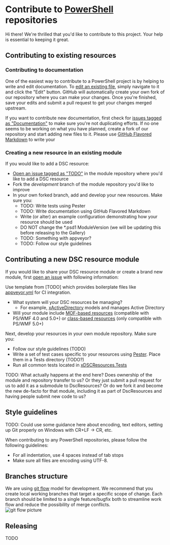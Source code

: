 # Contribute to [PowerShell](https://github.com/powershell) repositories

Hi there! We're thrilled that you'd like to contribute to this project. Your help is essential to keeping it great. 


## Contributing to existing resources

### Contributing to documentation
One of the easiest way to contribute to a PowerShell project is by helping to write and edit documentation. To [edit an existing file](https://help.github.com/articles/editing-files-in-another-user-s-repository/), simply navigate to it and click the "Edit" button. GitHub will automatically create your own fork of our repository where you can make your changes. Once you're finished, save your edits and submit a pull request to get your changes merged upstream. 

If you want to contribute new documentation, first check for [issues tagged as "Documentation"](https://github.com/PowerShell/DscResources/labels/documentation) to make sure you're not duplicating efforts. If no one seems to be working on what you have planned, create a fork of our repository and start adding new files to it. Please use [GitHub Flavored Markdown](https://help.github.com/articles/github-flavored-markdown/) to write your 

### Creating a new resource in an existing module

If you would like to add a DSC resource:
* [Open an issue tagged as "TODO"](TODO) in the module repository where you'd like to add a DSC resource
* Fork the *development* branch of the module repository you'd like to improve
* In your own forked branch, add and develop your new resources. Make sure you:
    - TODO: Write tests using Pester
    - TODO: Write documentation using GitHub Flavored Markdown 
    - Write (or alter) an example configuration demonstrating how your resource should be used
    - DO NOT change the *.psd1 ModuleVersion (we will be updating this before releasing to the Gallery)
    - TODO: Something with appveyor?
    - TODO: Follow our style guidelines


## Contributing a new DSC resource module

If you would like to share your DSC resource module or create a brand new module, first [open an issue](TODO) with following information:

Use template from [TODO] which provides boilerplate files like [appveyor.yml](appveyor.yml) for CI integration.

* What system will your DSC resources be managing?
    - For example, [xActiveDirectory](https://github.com/powershell/xActiveDirectory) models and manages Active Directory
* Will your module include [MOF-based resources](TODO) (compatible with PS/WMF 4.0 and 5.0+) or [class-based resources](TODO) (only compatible with PS/WMF 5.0+)

Next, develop your resources in your own module repository. Make sure you:

* Follow our style guidelines (TODO)
* Write a set of test cases specific to your resources using [Pester](TODO). Place them in a Tests directory (TODO?)
* Run all common tests located in [xDSCResources.Tests](https://github.com/PowerShell/xDSCResources.Tests)

TODO: What actually happens at the end here? Does ownership of the module and repository transfer to us? Or they just submit a pull request for us to add it as a submodule to DscResources? Or do we fork it and become the new de-facto for that module, including it as part of DscResources and having people submit new code to us? 


## Style guidelines

TODO: Could use some guidance here about encoding, text editors, setting up Git properly on Windows with CR+LF -> CR, etc. 

When contributing to any PowerShell repositories, please follow the following guidelines: 

* For all indentation, use 4 spaces instead of tab stops
* Make sure all files are encoding using UTF-8. 

## Branches structure

We are using [git flow](http://nvie.com/posts/a-successful-git-branching-model/) model for development.
We recommend that you create local working branches that target a specific scope of change. 
Each branch should be limited to a single feature/bugfix both to streamline work flow and reduce the possibility of merge conflicts.  
![git flow picture](http://nvie.com/img/git-model@2x.png)

## Releasing

TODO
